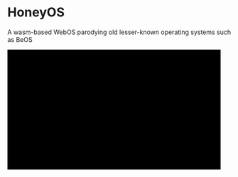 # HoneyOS

A wasm-based WebOS parodying old lesser-known operating systems such as BeOS

![Screencap](docs/realmessage.gif)
